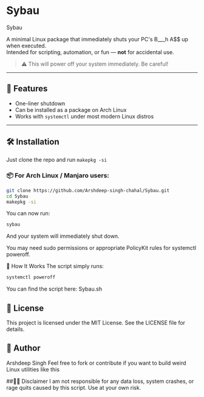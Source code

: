 # Sybau

Sybau

A minimal Linux package that immediately shuts your PC's B___h A$$ up when executed.  
Intended for scripting, automation, or fun — **not** for accidental use.

> ⚠️ This will power off your system immediately. Be careful!

---

## 🚀 Features

- One-liner shutdown
- Can be installed as a package on Arch Linux
- Works with `systemctl` under most modern Linux distros

---

## 🛠️ Installation

Just clone the repo and run ```makepkg -si```

### 📦 For Arch Linux / Manjaro users:

```bash
git clone https://github.com/Arshdeep-singh-chahal/Sybau.git
cd Sybau
makepkg -si
```

You can now run:

```bash
sybau
```
And your system will immediately shut down.

You may need sudo permissions or appropriate PolicyKit rules for systemctl poweroff.

🔧 How It Works
The script simply runs:

```bash
systemctl poweroff
```
You can find the script here: Sybau.sh

## 📄 License
This project is licensed under the MIT License. See the LICENSE file for details.

## 🧠 Author
Arshdeep Singh
Feel free to fork or contribute if you want to build weird Linux utilities like this 

##🙅‍♂️ Disclaimer
I am not responsible for any data loss, system crashes, or rage quits caused by this script. Use at your own risk.

